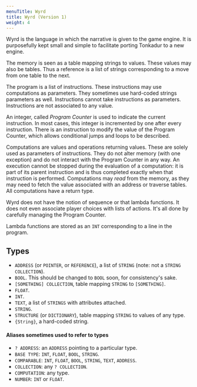 ```yaml
---
menuTitle: Wyrd
title: Wyrd (Version 1)
weight: 4
---
```

Wyrd is the language in which the narrative is given to the game engine. It is
purposefully kept small and simple to facilitate porting Tonkadur to a new
engine.

The memory is seen as a table mapping strings to values. These values may also
be tables. Thus a reference is a list of strings corresponding to a move from
one table to the next.

The program is a list of instructions. These instructions may use computations
as parameters. They sometimes use hard-coded strings parameters as well.
Instructions cannot take instructions as parameters. Instructions are not
associated to any value.

An integer, called _Program Counter_ is used to indicate the current
instruction. In most cases, this integer is incremented by one after every
instruction. There is an instruction to modify the value of the Program Counter,
which allows conditional jumps and loops to be described.

Computations are values and operations returning values. These are solely used
as parameters of instructions. They do not alter memory (with one exception)
and do not interact with the Program Counter in any way. An execution cannot be
stopped during the evaluation of a computation: it is part of its parent
instruction and is thus completed exactly when that instruction is performed.
Computations may _read_ from the memory, as they may need to fetch the value
associated with an address or traverse tables. All computations have a return
type.

Wyrd does not have the notion of sequence or that lambda functions. It does not
even associate player choices with lists of actions. It's all done by carefully
managing the Program Counter.

Lambda functions are stored as an `INT` corresponding to a line in the program.

## Types
* `ADDRESS` (or `POINTER`, or `REFERENCE`), a list of `STRING` (note: not a
   `STRING COLLECTION`).
* `BOOL`. This should be changed to `BOOL` soon, for consistency's sake.
* `[SOMETHING] COLLECTION`, table mapping `STRING` to `[SOMETHING]`.
* `FLOAT`.
* `INT`.
* `TEXT`, a list of `STRINGS` with attributes attached.
* `STRING`.
* `STRUCTURE` (or `DICTIONARY`), table mapping `STRING` to values of any type.
* `{String}`, a hard-coded string.

#### Aliases sometimes used to refer to types
* `? ADDRESS`: an `ADDRESS` pointing to a particular type.
* `BASE TYPE`: `INT`, `FLOAT`, `BOOL`, `STRING`.
* `COMPARABLE`: `INT`, `FLOAT`, `BOOL`, `STRING`, `TEXT`, `ADDRESS`.
* `COLLECTION`: any `? COLLECTION`.
* `COMPUTATION`: any type.
* `NUMBER`: `INT` or `FLOAT`.
